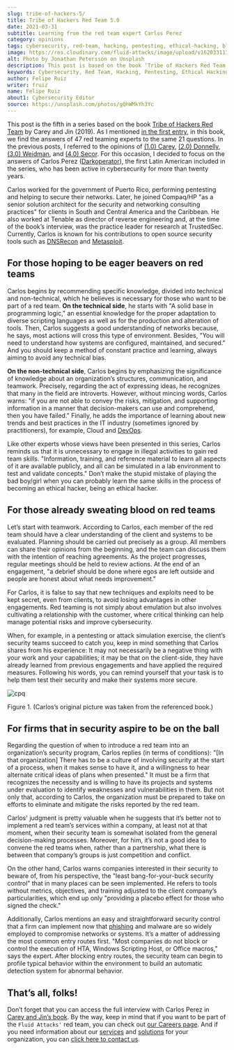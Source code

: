 ```yaml
---
slug: tribe-of-hackers-5/
title: Tribe of Hackers Red Team 5.0
date: 2021-03-31
subtitle: Learning from the red team expert Carlos Perez
category: opinions
tags: cybersecurity, red-team, hacking, pentesting, ethical-hacking, blue-team
image: https://res.cloudinary.com/fluid-attacks/image/upload/v1620331133/blog/tribe-of-hackers-5/cover_lgtcjo.webp
alt: Photo by Jonathan Petersson on Unsplash
description: This post is based on the book 'Tribe of Hackers Red Team' by Carey and Jin. Here we share content from the interview with Carlos Perez.
keywords: Cybersecurity, Red Team, Hacking, Pentesting, Ethical Hacking, Blue Team, Knowledge, Tribe
author: Felipe Ruiz
writer: fruiz
name: Felipe Ruiz
about1: Cybersecurity Editor
source: https://unsplash.com/photos/gQhWMkYh3Yc
---
```


This post is the fifth in a series based on the book [Tribe of Hackers
Red
Team](https://www.amazon.com/Tribe-Hackers-Red-Team-Cybersecurity/dp/1119643325)
by Carey and Jin (2019). As I mentioned [in the first
entry](../tribe-of-hackers-1/), in this book, we find the answers of 47
red teaming experts to the same 21 questions. In the previous posts, I
referred to the opinions of [(1.0) Carey](../tribe-of-hackers-1/),
[(2.0) Donnelly](../tribe-of-hackers-2/), [(3.0)
Weidman](../tribe-of-hackers-3/), and [(4.0)
Secor](../tribe-of-hackers-4/). For this occasion, I decided to focus on
the answers of Carlos Perez
([Darkoperator](https://twitter.com/carlos_perez?lang=en)), the first
Latin American included in the series, who has been active in
cybersecurity for more than twenty years.

Carlos worked for the government of Puerto Rico, performing pentesting
and helping to secure their networks. Later, he joined Compaq/HP "as a
senior solution architect for the security and networking consulting
practices" for clients in South and Central America and the Caribbean.
He also worked at Tenable as director of reverse engineering and, at the
time of the book’s interview, was the practice leader for research at
TrustedSec. Currently, Carlos is known for his contributions to open
source security tools such as
[DNSRecon](https://github.com/darkoperator/dnsrecon) and
[Metasploit](https://github.com/darkoperator/Metasploit-Plugins).

## For those hoping to be eager beavers on red teams

Carlos begins by recommending specific knowledge, divided into technical
and non-technical, which he believes is necessary for those who want to
be part of a red team. **On the technical side**, he starts with "A
solid base in programming logic," an essential knowledge for the proper
adaptation to diverse scripting languages as well as for the production
and alteration of tools. Then, Carlos suggests a good understanding of
networks because, he says, most actions will cross this type of
environment. Besides, "You will need to understand how systems are
configured, maintained, and secured." And you should keep a method of
constant practice and learning, always aiming to avoid any technical
bias.

**On the non-technical side**, Carlos begins by emphasizing the
significance of knowledge about an organization’s structures,
communication, and teamwork. Precisely, regarding the act of expressing
ideas, he recognizes that many in the field are introverts. However,
without mincing words, Carlos warns: "if you are not able to convey the
risks, mitigation, and supporting information in a manner that
decision-makers can use and comprehend, then you have failed." Finally,
he adds the importance of learning about new trends and best practices
in the IT industry (sometimes ignored by practitioners),
for example,
Cloud and [DevOps](../../solutions/devsecops/).

Like other experts whose views have been presented in this series,
Carlos reminds us that it is unnecessary to engage in illegal activities
to gain red team skills. "Information, training, and reference material
to learn all aspects of it are available publicly, and all can be
simulated in a lab environment to test and validate concepts." Don’t
make the stupid mistake of playing the bad boy/girl when you can
probably learn the same skills in the process of becoming an ethical
hacker, being an ethical hacker.

## For those already sweating blood on red teams

Let’s start with teamwork. According to Carlos, each member of the red
team should have a clear understanding of the client and systems to be
evaluated. Planning should be carried out precisely as a group. All
members can share their opinions from the beginning, and the team can
discuss them with the intention of reaching agreements. As the project
progresses, regular meetings should be held to review actions. At the
end of an engagement, "a debrief should be done where egos are left
outside and people are honest about what needs improvement."

For Carlos, it is false to say that new techniques and exploits need to
be kept secret, even from clients, to avoid losing advantages in other
engagements. Red teaming is not simply about emulation but also involves
cultivating a relationship with the customer, where critical thinking
can help manage potential risks and improve cybersecurity.

When, for example, in a pentesting or attack simulation exercise, the
client’s security teams succeed to catch you, keep in mind something
that Carlos shares from his experience: It may not necessarily be a
negative thing with your work and your capabilities; it may be that on
the client-side, they have already learned from previous engagements and
have applied the required measures. Following his words, you can remind
yourself that your task is to help them test their security and make
their systems more secure.

<div class="imgblock">

![cpq](https://res.cloudinary.com/fluid-attacks/image/upload/v1620331133/blog/tribe-of-hackers-5/cpq_nti68o.webp)

<div class="title">

Figure 1. (Carlos’s original picture was taken from the referenced book.)

</div>

</div>

## For firms that in security aspire to be on the ball

Regarding the question of when to introduce a red team into an
organization’s security program, Carlos replies (in terms of
conditions): "\[In that organization\] There has to be a culture of
involving security at the start of a process, when it makes sense to
have it, and a willingness to hear alternate critical ideas of plans
when presented." It must be a firm that recognizes the necessity and is
willing to have its projects and systems under evaluation to identify
weaknesses and vulnerabilities in them. But not only that, according to
Carlos, the organization must be prepared to take on efforts to
eliminate and mitigate the risks reported by the red team.

Carlos' judgment is pretty valuable when he suggests that it’s better
not to implement a red team’s services within a company, at least not at
that moment, when their security team is somewhat isolated from the
general decision-making processes. Moreover, for him, it’s not a good
idea to convene the red teams when, rather than a partnership, what
there is between that company’s groups is just competition and conflict.

On the other hand, Carlos warns companies interested in their security
to beware of, from his perspective, the "least bang-for-your-buck
security control" that in many places can be seen implemented. He refers
to tools without metrics, objectives, and training adjusted to the
client company’s particularities, which end up only "providing a placebo
effect for those who signed the check."

Additionally, Carlos mentions an easy and straightforward security
control that a firm can implement now that [phishing](../phishing/) and
malware are so widely employed to compromise networks or systems. It’s a
matter of addressing the most common entry routes first. "Most companies
do not block or control the execution of HTA, Windows Scripting Host, or
Office macros," says the expert. After blocking entry routes, the
security team can begin to profile typical behavior within the
environment to build an automatic detection system for abnormal
behavior.

## That’s all, folks!

Don’t forget that you can access the full interview with Carlos Perez in
[Carey and Jin’s
book](https://www.amazon.com/Tribe-Hackers-Red-Team-Cybersecurity/dp/1119643325).
By the way, keep in mind that if you want to be part of the `Fluid
Attacks'` red team, you can check out [our Careers
page](../../careers/). And if you need information about our
[services](../../services/continuous-hacking/) and
[solutions](../../solutions/) for your organization, you can [click here
to contact us](../../contact-us/).
